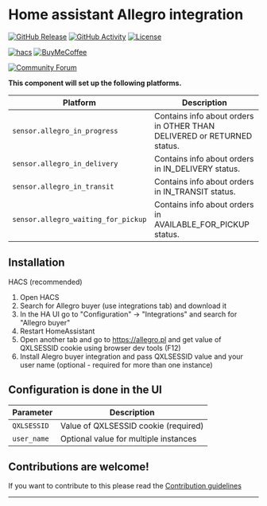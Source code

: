 # Home assistant Allegro integration

[![GitHub Release][releases-shield]][releases]
[![GitHub Activity][commits-shield]][commits]
[![License][license-shield]](LICENSE)

[![hacs][hacsbadge]][hacs]
[![BuyMeCoffee][buymecoffeebadge]][buymecoffee]

[![Community Forum][forum-shield]][forum]


**This component will set up the following platforms.**

Platform | Description
-- | --
`sensor.allegro_in_progress` | Contains info about orders in OTHER THAN DELIVERED or RETURNED status.
`sensor.allegro_in_delivery` | Contains info about orders in IN_DELIVERY status.
`sensor.allegro_in_transit` | Contains info about orders in IN_TRANSIT status.
`sensor.allegro_waiting_for_pickup` | Contains info about orders in AVAILABLE_FOR_PICKUP status.


## Installation

HACS (recommended)

1. Open HACS
2. Search for Allegro buyer (use integrations tab) and download it
3. In the HA UI go to "Configuration" -> "Integrations" and search for "Allegro buyer"
4. Restart HomeAssistant
5. Open another tab and go to https://allegro.pl and get value of QXLSESSID cookie using browser dev tools (F12)
6. Install Alegro buyer integration and pass QXLSESSID value and your user name (optional - required for more than one instance)

## Configuration is done in the UI

Parameter | Description
-- | --
`QXLSESSID` | Value of QXLSESSID cookie (required)
`user_name` | Optional value for multiple instances

## Contributions are welcome!

If you want to contribute to this please read the [Contribution guidelines](CONTRIBUTING.md)

***

[home_assistant_allegro]: https://github.com/Przemko92/home-assistant-allegro

[buymecoffee]: https://www.buymeacoffee.com/przemko92
[buymecoffeebadge]: https://img.shields.io/badge/buy%20me%20a%20coffee-donate-yellow.svg?style=for-the-badge

[maintainer]: https://github.com/Przemko92
[maintainer-shield]: https://img.shields.io/badge/maintainer-%40Przemko92-blue.svg?style=for-the-badge

[commits]: https://github.com/Przemko92/home-assistant-allegro/commits/main
[commits-shield]: https://img.shields.io/github/commit-activity/y/Przemko92/home-assistant-allegro.svg?style=for-the-badge

[hacs]: https://github.com/custom-components/hacs
[hacsbadge]: https://img.shields.io/badge/HACS-Custom-orange.svg?style=for-the-badge

[forum]: https://community.home-assistant.io/
[forum-shield]: https://img.shields.io/badge/community-forum-brightgreen.svg?style=for-the-badge

[releases]: https://github.com/Przemko92/home-assistant-allegro/releases
[releases-shield]: https://img.shields.io/github/release/Przemko92/home-assistant-allegro.svg?style=for-the-badge

[license-shield]: https://img.shields.io/github/license/Przemko92/home-assistant-allegro.svg?style=for-the-badge